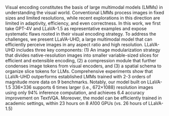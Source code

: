 Visual encoding constitutes the basis of large multimodal models (LMMs) in understanding the visual world. Conventional LMMs process images in fixed sizes
and limited resolutions, while recent explorations in this direction are limited in
adaptivity, efficiency, and even correctness. In this work, we first take GPT-4V and
LLaVA-1.5 as representative examples and expose systematic flaws rooted in their
visual encoding strategy. To address the challenges, we present LLaVA-UHD, a
large multimodal model that can efficiently perceive images in any aspect ratio and
high resolution. LLaVA-UHD includes three key components: (1) An image modularization strategy that divides native-resolution images into smaller variable-sized
slices for efficient and extensible encoding, (2) a compression module that further
condenses image tokens from visual encoders, and (3) a spatial schema to organize
slice tokens for LLMs. Comprehensive experiments show that LLaVA-UHD outperforms established LMMs trained with 2-3 orders of magnitude more data on
9 benchmarks. Notably, our model built on LLaVA-1.5 336×336 supports 6 times
larger (i.e., 672×1088) resolution images using only 94% inference computation,
and achieves 6.4 accuracy improvement on TextVQA. Moreover, the model can be
efficiently trained in academic settings, within 23 hours on 8 A100 GPUs (vs. 26
hours of LLaVA-1.5)
